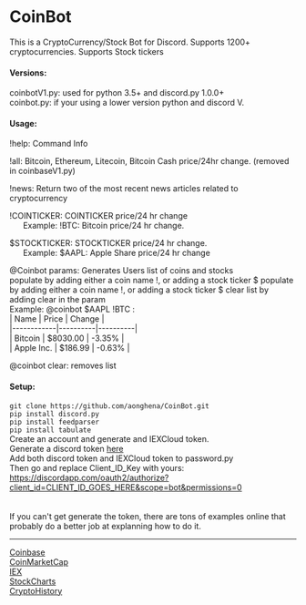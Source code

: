 # CoinBot
This is a CryptoCurrency/Stock Bot for Discord.
Supports 1200+ cryptocurrencies.
Supports Stock tickers


#### Versions:<br>
coinbotV1.py: used for python 3.5+ and discord.py 1.0.0+<br>
coinbot.py: if your using a lower version python and discord V.<br>





#### Usage:<br>
!help: Command Info


!all: Bitcoin, Ethereum, Litecoin, Bitcoin Cash  price/24hr change. (removed in coinbaseV1.py)


!news: Return two of the most recent news articles related to cryptocurrency


!COINTICKER: COINTICKER price/24 hr change<br>
&nbsp;&nbsp;&nbsp;&nbsp;&nbsp;&nbsp;Example: !BTC: Bitcoin price/24 hr change.
  

$STOCKTICKER: STOCKTICKER price/24 hr change.<br>
&nbsp;&nbsp;&nbsp;&nbsp;&nbsp;&nbsp;Example: $AAPL: Apple Share price/24 hr change

@Coinbot params: Generates Users list of coins and stocks<br>
populate by adding either a coin name !, or adding a stock ticker $
populate by adding either a coin name !, or adding a stock ticker $
clear list by adding clear in the param<br>
Example: @coinbot $AAPL !BTC :<br>
| Name       | Price    | Change   |<br>
|------------|----------|----------|<br>
| Bitcoin    | $8030.00 | -3.35%   |<br>
| Apple Inc. | $186.99  | -0.63%   |<br>


@coinbot clear: removes list







#### Setup:<br>
`git clone https://github.com/aonghena/CoinBot.git`<br>
`pip install discord.py`<br>
`pip install feedparser`<br>
`pip install tabulate`<br>
Create an account and generate and IEXCloud token.<br>
Generate a discord token <a href="https://discordapp.com/developers/applications/me">here</a><br>
Add both discord token and IEXCloud token to password.py<br>
Then go and replace Client_ID_Key with yours:<br>
https://discordapp.com/oauth2/authorize?client_id=CLIENT_ID_GOES_HERE&scope=bot&permissions=0<br>
<br>
<br>
If you can't get generate the token, there are tons of examples online that probably do a better job
at explanning how to do it.
<br>





 ____________________________________________
<a href="https://developers.coinbase.com/">Coinbase</a>
<br>
<a href="https://api.coinmarketcap.com">CoinMarketCap</a>
<br>
<a href="https://iextrading.com/">IEX</a>
<br>
<a href="http://stockcharts.com/">StockCharts</a>
<br>
<a href="https://cryptohistory.org/">CryptoHistory</a>


